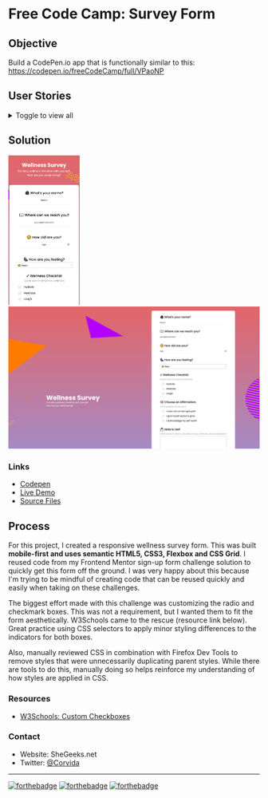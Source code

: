 # Free Code Camp: Survey Form

## Objective
Build a CodePen.io app that is functionally similar to this: https://codepen.io/freeCodeCamp/full/VPaoNP

## User Stories
<details><summary>Toggle to view all</summary>

1. I can see a title with id="title" in H1 sized text.

2. I can see a short explanation with id="description" in P sized text.

3. I can see a form with id="survey-form".

4. Inside the form element, I am required to enter my name in a field with id="name".

5. Inside the form element, I am required to enter an email in a field with id="email".

6. If I enter an email that is not formatted correctly, I will see an HTML5 validation error.

7. Inside the form, I can enter a number in a field with id="number".

8.  If I enter non-numbers in the number input, I will see an HTML5 validation error.

9. If I enter numbers outside the range of the number input, which are defined by the min and max attributes, I will see an HTML5 validation error.

10. For the name, email, and number input fields inside the form I can see corresponding labels that describe the purpose of each field with the following ids: id="name-label", id="email-label", and id="number-label".

11. For the name, email, and number input fields, I can see placeholder text that gives me a description or instructions for each field.

12. Inside the form element, I can select an option from a dropdown that has a corresponding id="dropdown".

13. Inside the form element, I can select a field from one or more groups of radio buttons. Each group should be grouped using the name attribute.

14. Inside the form element, I can select several fields from a series of checkboxes, each of which must have a value attribute.

15. Inside the form element, I am presented with a textarea at the end for additional comments.

16. Inside the form element, I am presented with a button with id="submit" to submit all my inputs.
</details> 

## Solution 
<img src="Corvida-Raven-surveyform-mobile.png" height="300"> <img src="Corvida-Raven-surveyform-desktop.png" width="530" >

### Links
- [Codepen](https://codepen.io/corvida/details/vYgGVWb)
- [Live Demo](https://shegeeks.github.io/FreeCodeCamp-Projects/Survey%20Form/index.html)
- [Source Files](https://github.com/SheGeeks/FreeCodeCamp-Projects/tree/main/Survey%20Form)

## Process
For this project, I created a responsive wellness survey form. This was built **mobile-first and uses semantic HTML5, CSS3, Flexbox and CSS Grid**. I reused code from my Frontend Mentor sign-up form challenge solution to quickly get this form off the ground. I was very happy about this because I'm trying to be mindful of creating code that can be reused quickly and easily when taking on these challenges.

The biggest effort made with this challenge was customizing the radio and checkmark boxes. This was not a requirement, but I wanted them to fit the form aesthetically. W3Schools came to the rescue (resource link below). Great practice using CSS selectors to apply minor styling differences to the indicators for both boxes.

Also, manually reviewed CSS in combination with Firefox Dev Tools to remove styles that were unnecessarily duplicating parent styles. While there are tools to do this, manually doing so helps reinforce my understanding of how styles are applied in CSS.

### Resources
- [W3Schools: Custom Checkboxes](https://www.w3schools.com/howto/howto_css_custom_checkbox.asp)

### Contact
- Website: SheGeeks.net
- Twitter: [@Corvida](https://www.twitter.com/corvida)

---

[![forthebadge](https://forthebadge.com/images/badges/built-with-love.svg)](https://forthebadge.com) [![forthebadge](https://forthebadge.com/images/badges/validated-html5.svg)](https://forthebadge.com) [![forthebadge](https://forthebadge.com/images/badges/uses-css.svg)](https://forthebadge.com)

